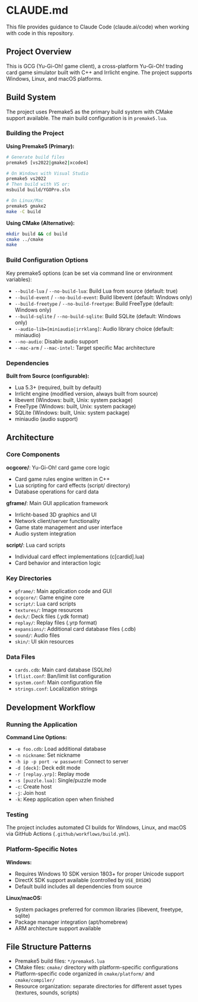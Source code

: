 # CLAUDE.md

This file provides guidance to Claude Code (claude.ai/code) when working with code in this repository.

## Project Overview

This is GCG (Yu-Gi-Oh! game client), a cross-platform Yu-Gi-Oh! trading card game simulator built with C++ and Irrlicht engine. The project supports Windows, Linux, and macOS platforms.

## Build System

The project uses Premake5 as the primary build system with CMake support available. The main build configuration is in `premake5.lua`.

### Building the Project

**Using Premake5 (Primary):**
```bash
# Generate build files
premake5 [vs2022|gmake2|xcode4]

# On Windows with Visual Studio
premake5 vs2022
# Then build with VS or:
msbuild build/YGOPro.sln

# On Linux/Mac
premake5 gmake2
make -C build
```

**Using CMake (Alternative):**
```bash
mkdir build && cd build
cmake ../cmake
make
```

### Build Configuration Options

Key premake5 options (can be set via command line or environment variables):
- `--build-lua` / `--no-build-lua`: Build Lua from source (default: true)
- `--build-event` / `--no-build-event`: Build libevent (default: Windows only)
- `--build-freetype` / `--no-build-freetype`: Build FreeType (default: Windows only)
- `--build-sqlite` / `--no-build-sqlite`: Build SQLite (default: Windows only)
- `--audio-lib=[miniaudio|irrklang]`: Audio library choice (default: miniaudio)
- `--no-audio`: Disable audio support
- `--mac-arm` / `--mac-intel`: Target specific Mac architecture

### Dependencies

**Built from Source (configurable):**
- Lua 5.3+ (required, built by default)
- Irrlicht engine (modified version, always built from source)
- libevent (Windows: built, Unix: system package)
- FreeType (Windows: built, Unix: system package)  
- SQLite (Windows: built, Unix: system package)
- miniaudio (audio support)

## Architecture

### Core Components

**ocgcore/**: Yu-Gi-Oh! card game core logic
- Card game rules engine written in C++
- Lua scripting for card effects (script/ directory)
- Database operations for card data

**gframe/**: Main GUI application framework  
- Irrlicht-based 3D graphics and UI
- Network client/server functionality  
- Game state management and user interface
- Audio system integration

**script/**: Lua card scripts
- Individual card effect implementations (c[cardid].lua)
- Card behavior and interaction logic

### Key Directories

- `gframe/`: Main application code and GUI
- `ocgcore/`: Game engine core
- `script/`: Lua card scripts  
- `textures/`: Image resources
- `deck/`: Deck files (.ydk format)
- `replay/`: Replay files (.yrp format)
- `expansions/`: Additional card database files (.cdb)
- `sound/`: Audio files
- `skin/`: UI skin resources

### Data Files

- `cards.cdb`: Main card database (SQLite)
- `lflist.conf`: Ban/limit list configuration
- `system.conf`: Main configuration file
- `strings.conf`: Localization strings

## Development Workflow

### Running the Application

**Command Line Options:**
- `-e foo.cdb`: Load additional database
- `-n nickname`: Set nickname
- `-h ip -p port -w password`: Connect to server
- `-d [deck]`: Deck edit mode
- `-r [replay.yrp]`: Replay mode  
- `-s [puzzle.lua]`: Single/puzzle mode
- `-c`: Create host
- `-j`: Join host
- `-k`: Keep application open when finished

### Testing

The project includes automated CI builds for Windows, Linux, and macOS via GitHub Actions (`.github/workflows/build.yml`).

### Platform-Specific Notes

**Windows:**
- Requires Windows 10 SDK version 1803+ for proper Unicode support
- DirectX SDK support available (controlled by `USE_DXSDK`)
- Default build includes all dependencies from source

**Linux/macOS:**  
- System packages preferred for common libraries (libevent, freetype, sqlite)
- Package manager integration (apt/homebrew)
- ARM architecture support available

## File Structure Patterns

- Premake5 build files: `*/premake5.lua`
- CMake files: `cmake/` directory with platform-specific configurations
- Platform-specific code organized in `cmake/platform/` and `cmake/compiler/`
- Resource organization: separate directories for different asset types (textures, sounds, scripts)